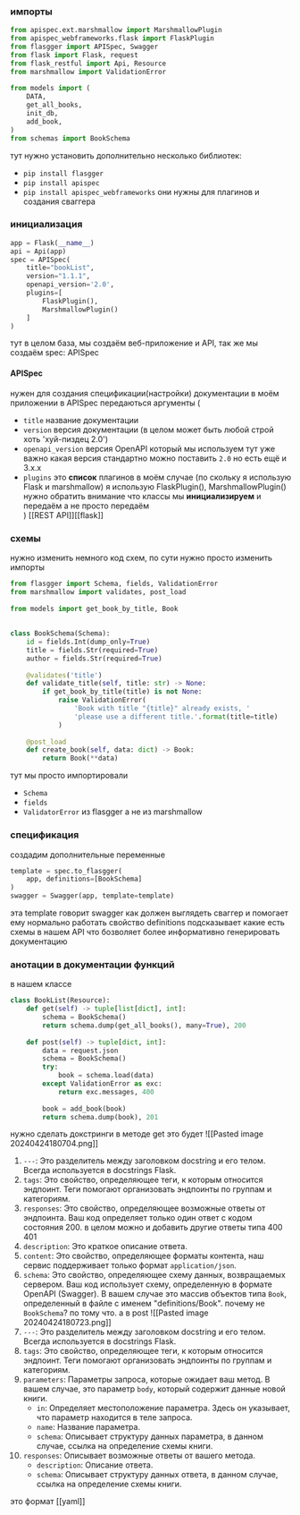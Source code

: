 ### импорты
```python
from apispec.ext.marshmallow import MarshmallowPlugin  
from apispec_webframeworks.flask import FlaskPlugin  
from flasgger import APISpec, Swagger  
from flask import Flask, request  
from flask_restful import Api, Resource  
from marshmallow import ValidationError  
  
from models import (  
    DATA,  
    get_all_books,  
    init_db,  
    add_book,  
)  
from schemas import BookSchema
```
 тут нужно установить дополнительно несколько библиотек:
 - `pip install flasgger`
 - `pip install apispec`
 - `pip install apispec_webframeworks`
они нужны для плагинов и создания сваггера
### инициализация
```python
app = Flask(__name__)  
api = Api(app)  
spec = APISpec(  
    title="bookList",  
    version="1.1.1",  
    openapi_version='2.0',  
    plugins=[  
        FlaskPlugin(),  
        MarshmallowPlugin()  
    ]  
)
```
тут в целом база, мы создаём веб-приложение и API, так же мы создаём speс: APISpec

#### APISpec
нужен для создания спецификации(настройки) документации в моём приложении в 
APISpec передаються аргументы (
- `title` название документации
- `version` версия документации (в целом может быть любой строй хоть 'хуй-пиздец 2.0')
- `openapi_version` версия OpenAPI который мы используем тут уже важно какая версия стандартно можно поставить `2.0` но есть ещё и 3.x.x 
- `plugins` это **список** плагинов в моём случае (по скольку я использую Flask и marshmallow) я использую FlaskPlugin(), MarshmallowPlugin() нужно обратить внимание что классы мы **инициализируем** и передаём а не просто передаём  
)
[[REST API]][[flask]]
### схемы
нужно изменить немного код схем, по сути нужно просто изменить импорты
```python
from flasgger import Schema, fields, ValidationError  
from marshmallow import validates, post_load  
  
from models import get_book_by_title, Book  
  
  
class BookSchema(Schema):  
    id = fields.Int(dump_only=True)  
    title = fields.Str(required=True)  
    author = fields.Str(required=True)  
  
    @validates('title')  
    def validate_title(self, title: str) -> None:  
        if get_book_by_title(title) is not None:  
            raise ValidationError(  
                'Book with title "{title}" already exists, '  
                'please use a different title.'.format(title=title)  
            )  
  
    @post_load  
    def create_book(self, data: dict) -> Book:  
        return Book(**data)
```
тут мы просто импортировали 
- `Schema`
- `fields`
- `ValidatorError`
из flasgger а не из marshmallow
### спецификация
создадим дополнительные переменные
```python
template = spec.to_flasgger(  
    app, definitions=[BookSchema]  
)
swagger = Swagger(app, template=template)
```
эта template говорит swagger как должен выглядеть сваггер и помогает ему нормально работать свойство definitions подсказывает какие есть схемы в нашем API что бозволяет более информативно генерировать документацию
### анотации в документации функций
в нашем классе
```python
class BookList(Resource):  
    def get(self) -> tuple[list[dict], int]:  
        schema = BookSchema()  
        return schema.dump(get_all_books(), many=True), 200  
  
    def post(self) -> tuple[dict, int]:  
        data = request.json  
        schema = BookSchema()  
        try:  
            book = schema.load(data)  
        except ValidationError as exc:  
            return exc.messages, 400  
  
        book = add_book(book)  
        return schema.dump(book), 201
```
нужно сделать докстринги в методе get это будет
![[Pasted image 20240424180704.png]]
1. `---`: Это разделитель между заголовком docstring и его телом. Всегда используется в docstrings Flask.
2. `tags`: Это свойство, определяющее теги, к которым относится эндпоинт. Теги помогают организовать эндпоинты по группам и категориям.
3.  `responses`: Это свойство, определяющее возможные ответы от эндпоинта. Ваш код определяет только один ответ с кодом состояния 200. в целом можно и добавить другие ответы типа 400 401
4.  `description`: Это краткое описание ответа.
5. `content`: Это свойство, определяющее форматы контента, наш сервис поддерживает только формат `application/json`.
6.  `schema`: Это свойство, определяющее схему данных, возвращаемых сервером. Ваш код использует схему, определенную в формате OpenAPI (Swagger). В вашем случае это массив объектов типа `Book`, определенный в файле с именем "definitions/Book". почему не `BookSchema`? по тому что.
а в post
![[Pasted image 20240424180723.png]]
1. `---`: Это разделитель между заголовком docstring и его телом. Всегда используется в docstrings Flask.
2. `tags`: Это свойство, определяющее теги, к которым относится эндпоинт. Теги помогают организовать эндпоинты по группам и категориям.
3. `parameters`: Параметры запроса, которые ожидает ваш метод. В вашем случае, это параметр `body`, который содержит данные новой книги.
    - `in`: Определяет местоположение параметра. Здесь он указывает, что параметр находится в теле запроса.
    - `name`: Название параметра.
    - `schema`: Описывает структуру данных параметра, в данном случае, ссылка на определение схемы книги.
4. `responses`: Описывает возможные ответы от вашего метода.
    - `description`: Описание ответа.
    - `schema`: Описывает структуру данных ответа, в данном случае, ссылка на определение схемы книги.



это формат [[yaml]]

